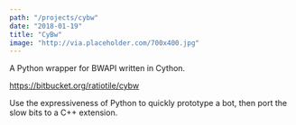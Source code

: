 ```yaml
---
path: "/projects/cybw"
date: "2018-01-19"
title: "CyBw"
image: "http://via.placeholder.com/700x400.jpg"
---
```


A Python wrapper for BWAPI written in Cython.
<!-- end excerpt -->

https://bitbucket.org/ratiotile/cybw

Use the expressiveness of Python to quickly prototype a bot, then port the slow bits to a C++ extension.
